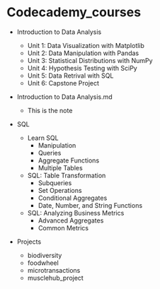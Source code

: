 # Codecademy_courses

* Introduction to Data Analysis
  * Unit 1: Data Visualization with Matplotlib
  * Unit 2: Data Manipulation with Pandas
  * Unit 3: Statistical Distributions with NumPy
  * Unit 4: Hypothesis Testing with SciPy
  * Unit 5: Data Retrival with SQL
  * Unit 6: Capstone Project

* Introduction to Data Analysis.md
  * This is the note

* SQL
  * Learn SQL
    * Manipulation
    * Queries
    * Aggregate Functions
    * Multiple Tables
  * SQL: Table Transformation
    * Subqueries
    * Set Operations
    * Conditional Aggregates
    * Date, Number, and String Functions
  * SQL: Analyzing Business Metrics
    * Advanced Aggregates
    * Common Metrics

* Projects
  * biodiversity
  * foodwheel
  * microtransactions
  * musclehub_project

